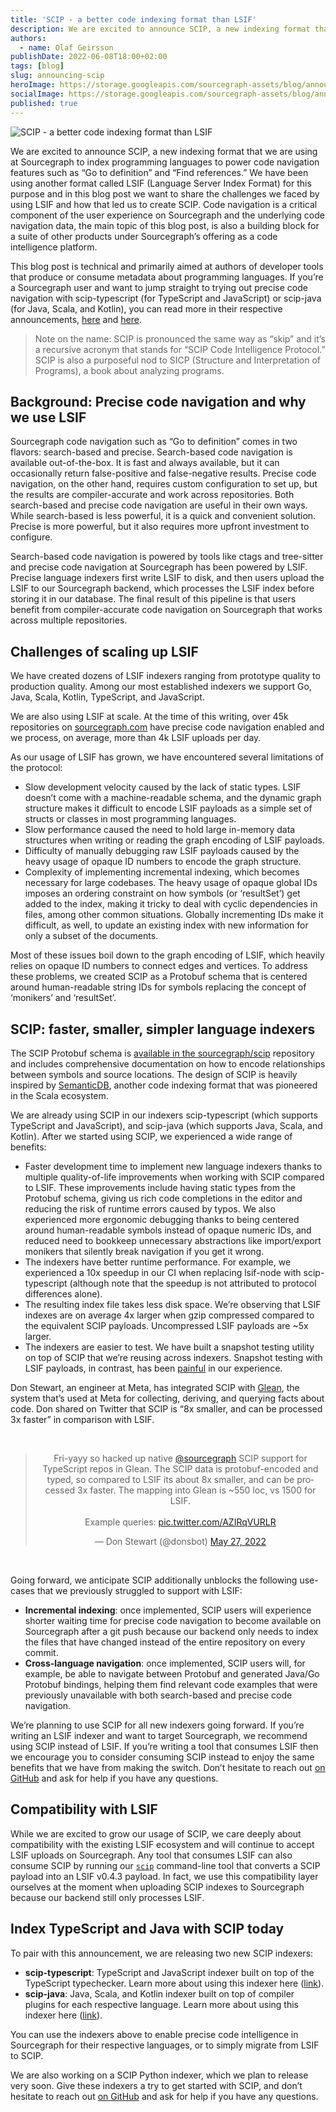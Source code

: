 ```yaml
---
title: 'SCIP - a better code indexing format than LSIF'
description: We are excited to announce SCIP, a new indexing format that we are using at Sourcegraph to index programming languages to power code navigation features such as "Go to definition" and "Find references."
authors:
  - name: Olaf Geirsson
publishDate: 2022-06-08T18:00+02:00
tags: [blog]
slug: announcing-scip
heroImage: https://storage.googleapis.com/sourcegraph-assets/blog/announcing-scip.png
socialImage: https://storage.googleapis.com/sourcegraph-assets/blog/announcing-scip.png
published: true
---
```


![SCIP - a better code indexing format than LSIF](https://storage.googleapis.com/sourcegraph-assets/blog/announcing-scip.png)

We are excited to announce SCIP, a new indexing format that we are using at Sourcegraph to index programming languages to power code navigation features such as “Go to definition” and “Find references.” We have been using another format called LSIF (Language Server Index Format) for this purpose and in this blog post we want to share the challenges we faced by using LSIF and how that led us to create SCIP. Code navigation is a critical component of the user experience on Sourcegraph and the underlying code navigation data, the main topic of this blog post, is also a building block for a suite of other products under Sourcegraph’s offering as a code intelligence platform.

This blog post is technical and primarily aimed at authors of developer tools that produce or consume metadata about programming languages. If you’re a Sourcegraph user and want to jump straight to trying out precise code navigation with scip-typescript (for TypeScript and JavaScript) or scip-java (for Java, Scala, and Kotlin), you can read more in their respective announcements, [here](LINK) and [here](LINK).

> Note on the name: SCIP is pronounced the same way as “skip” and it’s a recursive acronym that stands for “SCIP Code Intelligence Protocol.” SCIP is also a purposeful nod to SICP (Structure and Interpretation of Programs), a book about analyzing programs.

## Background: Precise code navigation and why we use LSIF

Sourcegraph code navigation such as “Go to definition” comes in two flavors: search-based and precise. Search-based code navigation is available out-of-the-box. It is fast and always available, but it can occasionally return false-positive and false-negative results. Precise code navigation, on the other hand, requires custom configuration to set up, but the results are compiler-accurate and work across repositories. Both search-based and precise code navigation are useful in their own ways. While search-based is less powerful, it is a quick and convenient solution. Precise is more powerful, but it also requires more upfront investment to configure.

Search-based code navigation is powered by tools like ctags and tree-sitter and precise code navigation at Sourcegraph has been powered by LSIF. Precise language indexers first write LSIF to disk, and then users upload the LSIF to our Sourcegraph backend, which processes the LSIF index before storing it in our database. The final result of this pipeline is that users benefit from compiler-accurate code navigation on Sourcegraph that works across multiple repositories.

## Challenges of scaling up LSIF

We have created dozens of LSIF indexers ranging from prototype quality to production quality. Among our most established indexers we support Go, Java, Scala, Kotlin, TypeScript, and JavaScript.

We are also using LSIF at scale. At the time of this writing, over 45k repositories on [sourcegraph.com](https://www.sourcegraph.com) have precise code navigation enabled and we process, on average, more than 4k LSIF uploads per day.

As our usage of LSIF has grown, we have encountered several limitations of the protocol:

- Slow development velocity caused by the lack of static types. LSIF doesn’t come with a machine-readable schema, and the dynamic graph structure makes it difficult to encode LSIF payloads as a simple set of structs or classes in most programming languages.
- Slow performance caused the need to hold large in-memory data structures when writing or reading the graph encoding of LSIF payloads.
- Difficulty of manually debugging raw LSIF payloads caused by the heavy usage of opaque ID numbers to encode the graph structure.
- Complexity of implementing incremental indexing, which becomes necessary for large codebases. The heavy usage of opaque global IDs imposes an ordering constraint on how symbols (or ‘resultSet’) get added to the index, making it tricky to deal with cyclic dependencies in files, among other common situations. Globally incrementing IDs make it difficult, as well, to update an existing index with new information for only a subset of the documents.

Most of these issues boil down to the graph encoding of LSIF, which heavily relies on opaque ID numbers to connect edges and vertices. To address these problems, we created SCIP as a Protobuf schema that is centered around human-readable string IDs for symbols replacing the concept of ‘monikers’ and ‘resultSet’.

## SCIP: faster, smaller, simpler language indexers

The SCIP Protobuf schema is [available in the sourcegraph/scip](https://sourcegraph.com/github.com/sourcegraph/scip/-/blob/scip.proto) repository and includes comprehensive documentation on how to encode relationships between symbols and source locations. The design of SCIP is heavily inspired by [SemanticDB](https://scalameta.org/docs/semanticdb/specification.html), another code indexing format that was pioneered in the Scala ecosystem.

We are already using SCIP in our indexers scip-typescript (which supports TypeScript and JavaScript), and scip-java (which supports Java, Scala, and Kotlin). After we started using SCIP, we experienced a wide range of benefits:

- Faster development time to implement new language indexers thanks to multiple quality-of-life improvements when working with SCIP compared to LSIF. These improvements include having static types from the Protobuf schema, giving us rich code completions in the editor and reducing the risk of runtime errors caused by typos. We also experienced more ergonomic debugging thanks to being centered around human-readable symbols instead of opaque numeric IDs, and reduced need to bookkeep unnecessary abstractions like import/export monikers that silently break navigation if you get it wrong.
- The indexers have better runtime performance. For example, we experienced a 10x speedup in our CI when replacing lsif-node with scip-typescript (although note that the speedup is not attributed to protocol differences alone).
- The resulting index file takes less disk space. We’re observing that LSIF indexes are on average 4x larger when gzip compressed compared to the equivalent SCIP payloads. Uncompressed LSIF payloads are ~5x larger.
- The indexers are easier to test. We have built a snapshot testing utility on top of SCIP that we’re reusing across indexers. Snapshot testing with LSIF payloads, in contrast, has been [painful](https://github.com/sourcegraph/scip/pull/27/files#diff-9c76847e0d19bedf4d9afbdfbe5e11046b73d78c80437d6adf7c6e7704052c66R23) in our experience.

Don Stewart, an engineer at Meta, has integrated SCIP with [Glean](https://glean.software), the system that’s used at Meta for collecting, deriving, and querying facts about code. Don shared on Twitter that SCIP is “8x smaller, and can be processed 3x faster” in comparison with LSIF.

<br/>
<center>
<blockquote className="twitter-tweet"><p lang="en" dir="ltr">Fri-yayy so hacked up native <a href="https://twitter.com/sourcegraph?ref_src=twsrc%5Etfw">@sourcegraph</a> SCIP support for TypeScript repos in Glean. The SCIP data is protobuf-encoded and typed, so compared to LSIF its about 8x smaller, and can be processed 3x faster. The mapping into Glean is ~550 loc, vs 1500 for LSIF. <br/><br/>Example queries: <a href="https://t.co/AZIRqVURLR">pic.twitter.com/AZIRqVURLR</a></p>&mdash; Don Stewart (@donsbot) <a href="https://twitter.com/donsbot/status/1530069211032465408?ref_src=twsrc%5Etfw">May 27, 2022</a></blockquote> 
<script async src="https://platform.twitter.com/widgets.js" charSet="utf-8"></script>
</center>
<br/>

Going forward, we anticipate SCIP additionally unblocks the following use-cases that we previously struggled to support with LSIF:

- **Incremental indexing**: once implemented, SCIP users will experience shorter waiting time for precise code navigation to become available on Sourcegraph after a git push because our backend only needs to index the files that have changed instead of the entire repository on every commit.
- **Cross-language navigation**: once implemented, SCIP users will, for example, be able to navigate between Protobuf and generated Java/Go Protobuf bindings, helping them find relevant code examples that were previously unavailable with both search-based and precise code navigation.

We’re planning to use SCIP for all new indexers going forward. If you’re writing an LSIF indexer and want to target Sourcegraph, we recommend using SCIP instead of LSIF. If you’re writing a tool that consumes LSIF then we encourage you to consider consuming SCIP instead to enjoy the same benefits that we have from making the switch. Don’t hesitate to reach out [on GitHub](https://github.com/sourcegraph/scip) and ask for help if you have any questions.

## Compatibility with LSIF

While we are excited to grow our usage of SCIP, we care deeply about compatibility with the existing LSIF ecosystem and will continue to accept LSIF uploads on Sourcegraph. Any tool that consumes LSIF can also consume SCIP by running our [`scip`](https://github.com/sourcegraph/scip) command-line tool that converts a SCIP payload into an LSIF v0.4.3 payload. In fact, we use this compatibility layer ourselves at the moment when uploading SCIP indexes to Sourcegraph because our backend still only processes LSIF.

## Index TypeScript and Java with SCIP today

To pair with this announcement, we are releasing two new SCIP indexers:

- **scip-typescript**: TypeScript and JavaScript indexer built on top of the TypeScript typechecker. Learn more about using this indexer here ([link](LINK)).
- **scip-java**: Java, Scala, and Kotlin indexer built on top of compiler plugins for each respective language. Learn more about using this indexer here ([link](LINK)).

You can use the indexers above to enable precise code intelligence in Sourcegraph for their respective languages, or to simply migrate from LSIF to SCIP.

We are also working on a SCIP Python indexer, which we plan to release very soon. Give these indexers a try to get started with SCIP, and don’t hesitate to reach out [on GitHub](https://github.com/sourcegraph/scip) and ask for help if you have any questions.
